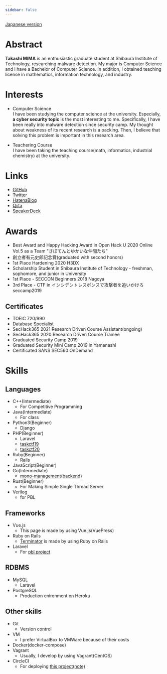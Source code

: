 ```yaml
---
sidebar: false
---
```


[Japanese version](https://task4233.dev)

# Abstract
**Takashi MIMA** is an enthusiastic graduate student at Shibaura Institute of Technology, researching malware detection. My major is Computer Science and I have a Bachelor of Computer Science. In addition, I obtained teaching license in mathematics, information technology, and industry.

# Interests
 - Computer Science  
   I have been studying the computer science at the university. Especially, **a cyber security topic** is the most interesting to me. Specifically, I have been really into malware detection since security camp. My thought about weakness of its recent research is a packing. Then, I believe that solving this problem is important in this research area.

 - Teachering Course  
   I have been taking the teaching course(math, informatics, industrial chemistry) at the university.

# Links
 - [GitHub](https://github.com/task4233)
 - [Twitter](https://twitter.com/task4233)
 - [HatenaBlog](https://task4233.hatenablog.com/)
 - [Qiita](https://qiita.com/task4233)
 - [SpeakerDeck](https://speakerdeck.com/task4233)

# Awards
 - Best Award and Happy Hacking Award in Open Hack U 2020 Online Vol.5 as a Team "さぼてんとゆかいな仲間たち"
 - 創立者有元史郎記念賞(graduated with second honors)
 - 1st Place Hardening 2020 H3DX
 - Scholarship Student in Shibaura Institute of Technology - freshman, sophomore, and junior in University
 - 1st Place - SECCON Beginners 2018 Nagoya
 - 3rd Place - CTF in インシデントレスポンスで攻撃者を追いかけろ seccamp2019


## Certificates
 - TOEIC 720/990
 - Database Specialist
 - SecHack365 2021 Research Driven Course Assistant(ongoing)
 - SecHack365 2020 Research Driven Course Trainee
 - Graduated Security Camp 2019
 - Graduated Security Mini Camp 2019 in Yamanashi
 - Certificated SANS SEC560 OnDemand

# Skills
## Languages
 - C++(Intermediate)
   - For Competitive Programming
 - Java(Intermediate)
   - For class
 - Python3(Beginner)
   - Django
 - PHP(Beginner)
   - Laravel
   - [taskctf19](https://github.com/task4233/taskctf19)
   - [taskctf20](https://github.com/task4233/taskctf20)
 - Ruby(Beginner)
   - Rails
 - JavaScript(Beginner)
 - Go(Intermediate)
   - [mono-management(backend)](https://github.com/task4233/mono-management)
 - Rust(Beginner)
   - For Making Simple Single Thread Server
 - Verilog
   - for PBL

## Frameworks
 - Vue.js
   - This page is made by using Vue.js(VuePress)
 - Ruby on Rails
   - [Terminator](https://task4233-terminator.herokuapp.com/) is made by using Ruby on Rails
 - Laravel
   - For [pbl project](https://github.com/task4233/pbl-19)
   
## RDBMS
 - MySQL
   - Laravel
 - PostgreSQL
   - Production enironment on Heroku

## Other skills
 - Git
   - Version control
 - VM
   - I prefer VirtualBox to VMWare because of their costs
 - Docker(docker-compose)
 - Vagrant
   - Usually, I develop by using Vagrant(CentOS)
 - CircleCI
   - For deploying [this project(note)](https://github.com/task4233/note)
